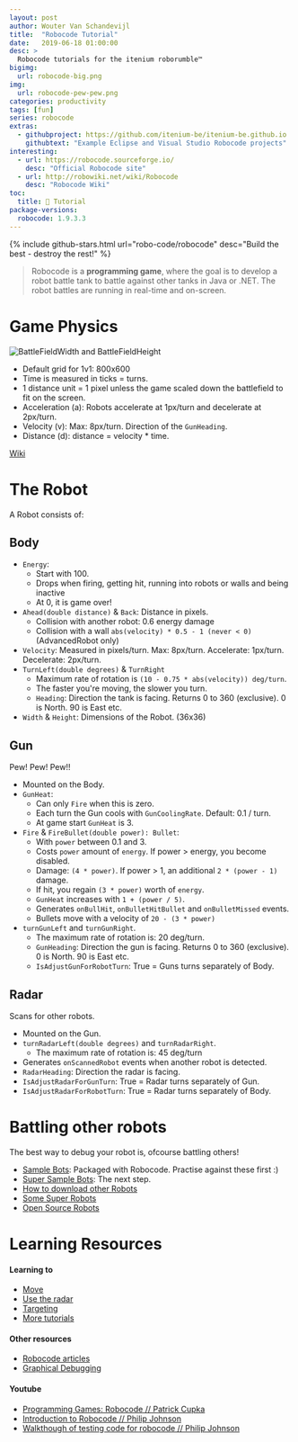 ```yaml
---
layout: post
author: Wouter Van Schandevijl
title:  "Robocode Tutorial"
date:   2019-06-18 01:00:00
desc: >
  Robocode tutorials for the itenium roborumble™
bigimg:
  url: robocode-big.png
img:
  url: robocode-pew-pew.png
categories: productivity
tags: [fun]
series: robocode
extras:
  - githubproject: https://github.com/itenium-be/itenium-be.github.io
    githubtext: "Example Eclipse and Visual Studio Robocode projects"
interesting:
  - url: https://robocode.sourceforge.io/
    desc: "Official Robocode site"
  - url: http://robowiki.net/wiki/Robocode
    desc: "Robocode Wiki"
toc:
  title: 🎇 Tutorial
package-versions:
  robocode: 1.9.3.3
---
```


{% include github-stars.html url="robo-code/robocode" desc="Build the best - destroy the rest!" %}

> Robocode is a **programming game**, where the goal is to develop a robot battle tank to battle against
> other tanks in Java or .NET. The robot battles are running in real-time and on-screen.


<!--more-->

# Game Physics

![BattleFieldWidth and BattleFieldHeight](/assets/blog-images/robocode-battleground.gif "BattleFieldWidth and BattleFieldHeight")


- Default grid for 1v1: 800x600
- Time is measured in ticks = turns.
- 1 distance unit = 1 pixel unless the game scaled down the battlefield to fit on the screen.
- Acceleration (a): Robots accelerate at 1px/turn and decelerate at 2px/turn.
- Velocity (v): Max: 8px/turn. Direction of the `GunHeading`.
- Distance (d): distance = velocity * time.

[Wiki](http://robowiki.net/wiki/Robocode/Game_Physics)


# The Robot

A Robot consists of:

## Body

- `Energy`: 
    - Start with 100.
    - Drops when firing, getting hit, running into robots or walls and being inactive
    - At 0, it is game over! 
- `Ahead(double distance)` & `Back`: Distance in pixels.
    - Collision with another robot: 0.6 energy damage
    - Collision with a wall `abs(velocity) * 0.5 - 1 (never < 0)` (AdvancedRobot only)
- `Velocity`: Measured in pixels/turn. Max: 8px/turn. Accelerate: 1px/turn. Decelerate: 2px/turn.
- `TurnLeft(double degrees)` & `TurnRight`
    - Maximum rate of rotation is `(10 - 0.75 * abs(velocity)) deg/turn`.
    - The faster you're moving, the slower you turn.
    - `Heading`: Direction the tank is facing. Returns 0 to 360 (exclusive). 0 is North. 90 is East etc.
- `Width` & `Height`: Dimensions of the Robot. (36x36)


## Gun

Pew! Pew! Pew!!

- Mounted on the Body.
- `GunHeat`:
    - Can only `Fire` when this is zero.
    - Each turn the Gun cools with `GunCoolingRate`. Default: 0.1 / turn.
    - At game start `GunHeat` is 3.
- `Fire` & `FireBullet(double power): Bullet`:
    - With `power` between 0.1 and 3.
    - Costs `power` amount of `energy`. If power > energy, you become disabled. 
    - Damage: `(4 * power)`. If power > 1, an additional `2 * (power - 1)` damage.
    - If hit, you regain `(3 * power)` worth of `energy`.  
    - `GunHeat` increases with `1 + (power / 5)`.
    - Generates `onBullHit`, `onBulletHitBullet` and `onBulletMissed` events.
    - Bullets move with a velocity of `20 - (3 * power)`
- `turnGunLeft` and `turnGunRight`.
    - The maximum rate of rotation is: 20 deg/turn.
    - `GunHeading`: Direction the gun is facing. Returns 0 to 360 (exclusive). 0 is North. 90 is East etc.
    - `IsAdjustGunForRobotTurn`: True = Guns turns separately of Body.



## Radar

Scans for other robots.

- Mounted on the Gun.
- `turnRadarLeft(double degrees)` and `turnRadarRight`.
    - The maximum rate of rotation is: 45 deg/turn
- Generates `onScannedRobot` events when another robot is detected.
- `RadarHeading`: Direction the radar is facing.
- `IsAdjustRadarForGunTurn`: True = Radar turns separately of Gun.
- `IsAdjustRadarForRobotTurn`: True = Radar turns separately of Body.



# Battling other robots

The best way to debug your robot is, ofcourse battling others!

- [Sample Bots](http://robowiki.net/wiki/Sample_Bots): Packaged with Robocode. Practise against these first :)
- [Super Sample Bots](http://robowiki.net/wiki/Category:Super_Sample_Bots): The next step.
- [How to download other Robots](http://robowiki.net/wiki/Robocode/Learning_from_Robots)
- [Some Super Robots](http://robowiki.net/wiki/Robocode/Downloading_Robots#Robots_to_download)
- [Open Source Robots](http://www.robowiki.net/wiki/Category:Open_Source_Bots)


# Learning Resources

#### Learning to

- [Move](http://robowiki.net/wiki/Movement)
- [Use the radar](http://robowiki.net/wiki/Radar)
- [Targeting](http://robowiki.net/wiki/Targeting)
- [More tutorials](http://robowiki.net/wiki/Tutorials)


#### Other resources

- [Robocode articles](http://robowiki.net/wiki/Robocode/Articles)
- [Graphical Debugging](http://robowiki.net/wiki/Robocode/Graphical_Debugging)


#### Youtube

- [Programming Games: Robocode // Patrick Cupka](https://www.youtube.com/watch?v=oTjjkXebCAY)
- [Introduction to Robocode // Philip Johnson](https://www.youtube.com/watch?v=wJzJ57ZC1sc)
- [Walkthough of testing code for robocode // Philip Johnson](https://www.youtube.com/watch?v=dHrupYhq7sI)
